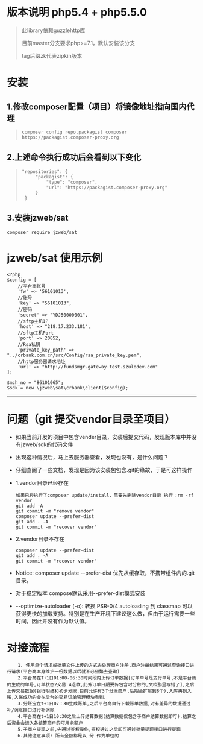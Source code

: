 # 版本说明 php5.4 + php5.5.0

> 此library依赖guzzlehttp库
>
> 目前master分支要求php>=7.1，默认安装该分支
>
> tag后缀zk代表zipkin版本

# 安装 

## 1.修改composer配置（项目）将镜像地址指向国内代理

>```
>composer config repo.packagist composer https://packagist.composer-proxy.org
>```

## 2.上述命令执行成功后会看到以下变化

>```
>"repositories": {
>      "packagist": {
>          "type": "composer",
>          "url": "https://packagist.composer-proxy.org"
>      }
>  }
>```

## 3.安装jzweb/sat
```
composer require jzweb/sat
```


# jzweb/sat 使用示例
```
<?php
$config = [
    //平台商账号
    'fw' => '56101013',
    //账号
    'key' => "56101013",
    //密码
    'secret' => "YDJ50000001",
    //sftp主机IP
    'host' => "218.17.233.181",
    //sftp主机Port
    'port' => 20852,
    //Rsa私钥
    'private_key_path' => "../crbank.com.cn/src/Config/rsa_private_key.pem",
    //http服务器请求地址
    'url' => "http://fundsmgr.gateway.test.szulodev.com"
];

$mch_no = "86101065";
$sdk = new \jzweb\sat\crbank\client($config);

```

------

# 问题（git 提交vendor目录至项目）

* 如果当前开发的项目中包含vender目录，安装后提交代码，发现版本库中并没有jzweb/sdk的代码文件
* 出现这种情况后，马上去服务器查看，发现也没有，是什么问题？
* 仔细查阅了一些文档，发现是因为该安装包包含.git的缘故，于是可这样操作
* 1.vendor目录已经存在

    ```
    如果已经执行了composer update/install，需要先删除vendor目录 执行：rm -rf vendor
    git add -A
    git commit -m "remove vendor"
    composer update --prefer-dist
    git add . -A 
    git commit -m "recover vendor"
    ```
* 2.vendor目录不存在
    
    ```
    composer update --prefer-dist
    git add . -A 
    git commit -m "recover vendor"
    ```
* Notice: composer update --prefer-dist 优先从缓存取，不携带组件内的.git目录。
* 对于稳定版本 compose默认采用--prefer-dist模式安装
* --optimize-autoloader (-o): 转换 PSR-0/4 autoloading 到 classmap 可以获得更快的加载支持。特别是在生产环境下建议这么做，但由于运行需要一些时间，因此并没有作为默认值。

# 对接流程

 ```
     1. 使用单个请求或批量文件上传的方式去处理商户注册,商户注册结果可通过查询接口进行请求(平台商本身维护一份数据以后就不必频繁去查询)
     2.平台商在T+1日01:00-06:30时间段内上传订单数据[订单单号是支付单号,不是平台商的生成的单号,订单状态2交易 4退款,此外订单日期要传包含时分秒的,文档那里写错了],之后上传交易数据(银行明细和初步分账,目前允许有3个分账商户,后期会扩展到8个),入库再到入账,入账成功的会在后台的交易订单管理模块看到.
     3.分账宝在t+1日07：30生成账单,之后平台商自行下载账单数据,对有差异的数据通过补/调账接口进行补调账
     4.平台商在t+1日10:30之后上传结算数据(结算数据仅包含子商户结算数据即可).结算之后资金会进入各结算商户的可用余额户
     5.子商户提现之前,先通过鉴权操作,鉴权通过之后即可通过批量提现接口进行提现
     6.其他注意事项: 所有金额都是以 分 作为单位的
 ```


